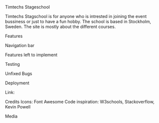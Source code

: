 Timtechs Stageschool

Timtechs Stagschool is for anyone who is intrested in joining the event bussiness or just to have a fun hobby. The school is based in Stockholm, Sweden. The site is mostly about the different courses.

Features

Navigation bar

<ul>

</ul>

Features left to implement

Testing

Unfixed Bugs

Deployment

Link:

Credits
Icons: Font Awesome
Code inspiration: W3schools, Stackoverflow, Kevin Powell

Media

